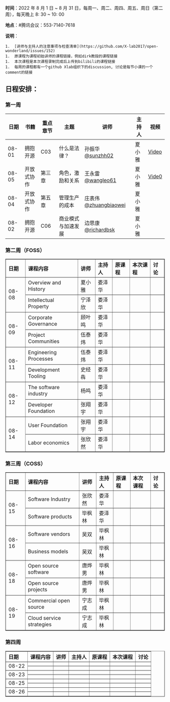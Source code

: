 **时间**：2022 年 8 月 1 日 ~ 8 月 31 日，每周一、周二、周四、周五、周日（第二周），每天晚上 8: 30 ~ 10: 00

**地点**：#腾讯会议：553-7140-7618 

**说明**：

	1.  [讲师与主持人的注意事项与检查清单](https://github.com/X-lab2017/open-wonderland/issues/152)
	1.  原课程为课程初始讲师的课程链接，例如dirk教授的课程链接
	1.  本次课程是本次课程录制完成后上传到bilibili的课程链接
	1.  每周的课程都有一个github Xlab组织下的discussion, 讨论是每节小课的一个comment的链接

## 日程安排：

### 第一周

| 日期  | 书籍       | 重点章节 | 主题               | 讲师                                                     | 主持人 | 视频 | 
| ----- | ---------- | -------- | ------------------ | -------------------------------------------------- | ------ | ------ | 
| 08-01 | 拥抱开源   | C03      | 什么是法律？       | 孙振华 [@sunzhh02](https://github.com/sunzhh02)          |  夏小雅   |  [Video](https://www.bilibili.com/video/BV1pU4y1Y7Q8?spm_id_from=333.999.0.0&vd_source=6afe4b8be94a864bf36064ef28580424)|   
| 08-05 | 开放式协作 | 第三章   | 角色，激励和关系   | 王永雷[@wangleo61](https://github.com/wangleo61)         |  夏小雅    | [Vide0](https://www.bilibili.com/video/BV12G4y1e777?spm_id_from=333.999.0.0&vd_source=6afe4b8be94a864bf36064ef28580424)        | 
| 08-04 | 开放式协作 | 第五章   | 管理生产的成本     | 庄表伟[@zhuangbiaowei](https://github.com/zhuangbiaowei) |  夏小雅   |        | 
| 08-02 | 拥抱开源   | C06      | 商业模式与加速发展 | 边思康[@richardbsk](https://github.com/richardbsk)       |  夏小雅    |        | 


### 第二周（FOSS）

<table border="1">
    <tr>
        <th align="left">日期</th>   
        <th align="left">课程内容</th> 
        <th align="left">讲师</th>  
      	<th align="left">主持人</th>
      	<th align="left">原课程</th>
      	<th align="left">本次课程</th>
      	<th align="left">讨论</th>
    </tr>
    <tr>
        <td rowspan="2">08-08</td>
        <td>Overview and History</td>
        <td>夏小雅</td>
      	<td>娄泽华</td>
      	<td></td>
      	<td></td>
      	<td></td>
    </tr>
    <tr>
        <td>Intellectual Property</td>
        <td>宁泽欣</td>
      	<td>娄泽华</td>
      	<td></td>
      	<td></td>
      	<td></td>
    </tr>
  	<tr>
        <td rowspan="2">08-09</td>
        <td>Corporate Governance</td>
        <td>顾叶鸣</td>
      	<td>娄泽华</td>
      	<td></td>
      	<td></td>
      	<td></td>
    </tr>
    <tr>
        <td>Project Communities</td>
        <td>伍泰炜</td>
      	<td>娄泽华</td>
      	<td></td>
      	<td></td>
      	<td></td>
    </tr>
  	<tr>
        <td rowspan="2">08-11</td>
        <td>Engineering Processes</td>
        <td>伍泰炜</td>
      	<td>娄泽华</td>
      	<td></td>
      	<td></td>
      	<td></td>
    </tr>
    <tr>
        <td>Development Tooling</td>
        <td>史经犇</td>
      	<td>娄泽华</td>
      	<td></td>
      	<td></td>
      	<td></td>
    </tr>
  	<tr>
        <td rowspan="2">08-12</td>
        <td>The software industry</td>
        <td>杨鸣</td>
      	<td>娄泽华</td>
      	<td></td>
      	<td></td>
      	<td></td>
    </tr>
    <tr>
        <td>Developer Foundation</td>
        <td>张翔宇</td>
      	<td>娄泽华</td>
      	<td></td>
      	<td></td>
      	<td></td>
    </tr>
  	<tr>
        <td rowspan="2">08-14</td>
        <td>User Foundation</td>
        <td>张翔宇</td>
      	<td>娄泽华</td>
      	<td></td>
      	<td></td>
      	<td></td>
    </tr>
    <tr>
        <td>Labor economics</td>
        <td>张欣然</td>
      	<td>娄泽华</td>
      	<td></td>
      	<td></td>
      	<td></td>
    </tr>
</table>

### 第三周（COSS）

<table border="1">
    <tr>
        <th align="left">日期</th>   
        <th align="left">课程内容</th> 
        <th align="left">讲师</th>  
      	<th align="left">主持人</th>
      	<th align="left">原课程</th>
      	<th align="left">本次课程</th>
      	<th align="left">讨论</th>
    </tr>
    <tr>
        <td rowspan="2">08-15</td>
        <td>Software Industry</td>
        <td>张欣然</td>
      	<td>娄泽华</td>
      	<td></td>
      	<td></td>
      	<td></td>
    </tr>
    <tr>
        <td>Software products</td>
        <td>毕枫林</td>
      	<td>娄泽华</td>
      	<td></td>
      	<td></td>
      	<td></td>
    </tr>
  	<tr>
        <td rowspan="2">08-16</td>
        <td>Software vendors</td>
        <td>吴双</td>
      	<td>毕枫林</td>
      	<td></td>
      	<td></td>
      	<td></td>
    </tr>
    <tr>
        <td>Business models</td>
        <td>吴双</td>
      	<td>毕枫林</td>
      	<td></td>
      	<td></td>
      	<td></td>
    </tr>
  	<tr>
        <td rowspan="2">08-18</td>
        <td>Open source software</td>
        <td>唐烨男</td>
      	<td>毕枫林</td>
      	<td></td>
      	<td></td>
      	<td></td>
    </tr>
    <tr>
        <td>Open source projects</td>
        <td>唐烨男</td>
      	<td>毕枫林</td>
      	<td></td>
      	<td></td>
      	<td></td>
    </tr>
  	<tr>
        <td rowspan="2">08-19</td>
        <td>Commercial open source</td>
        <td>宁志成</td>
      	<td>毕枫林</td>
      	<td></td>
      	<td></td>
      	<td></td>
    </tr>
    <tr>
        <td>Cloud service strategies</td>
        <td>宁志成</td>
      	<td>毕枫林</td>
      	<td></td>
      	<td></td>
      	<td></td>
    </tr> 
</table>

### 第四周

<table border="1">
    <tr>
        <th align="left">日期</th>   
        <th align="left">课程内容</th> 
        <th align="left">讲师</th>  
      	<th align="left">主持人</th>
      	<th align="left">原课程</th>
      	<th align="left">本次课程</th>
      	<th align="left">讨论</th>
    </tr>
    <tr>
        <td rowspan="2">08-22</td>
        <td></td>
        <td></td>
      	<td></td>
      	<td></td>
      	<td></td>
      	<td></td>
    </tr>
    <tr>
        <td></td>
        <td></td>
      	<td></td>
      	<td></td>
      	<td></td>
      	<td></td>
    </tr>
  	<tr>
        <td rowspan="2">08-23</td>
        <td></td>
        <td></td>
      	<td></td>
      	<td></td>
      	<td></td>
      	<td></td>
    </tr>
    <tr>
        <td></td>
        <td></td>
      	<td></td>
      	<td></td>
      	<td></td>
      	<td></td>
    </tr>
  	<tr>
        <td rowspan="2">08-25</td>
        <td></td>
        <td></td>
      	<td></td>
      	<td></td>
      	<td></td>
      	<td></td>
    </tr>
    <tr>
        <td></td>
        <td></td>
      	<td></td>
      	<td></td>
      	<td></td>
      	<td></td>
    </tr>
  	<tr>
        <td rowspan="2">08-26</td>
        <td></td>
        <td></td>
      	<td></td>
      	<td></td>
      	<td></td>
      	<td></td>
    </tr>
    <tr>
        <td></td>
        <td></td>
      	<td></td>
      	<td></td>
      	<td></td>
      	<td></td>
    </tr>
</table>

